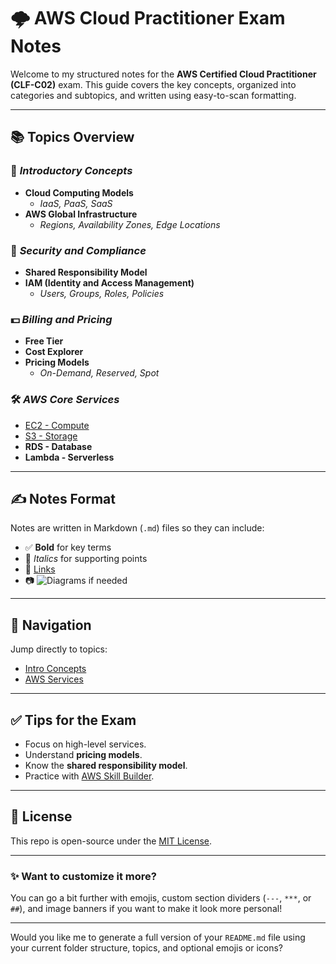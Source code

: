 # 🌩️ AWS Cloud Practitioner Exam Notes

Welcome to my structured notes for the **AWS Certified Cloud Practitioner (CLF-C02)** exam. This guide covers the key concepts, organized into categories and subtopics, and written using easy-to-scan formatting.

---

## 📚 Topics Overview

### 🧠 *Introductory Concepts*
- **Cloud Computing Models**
  - *IaaS, PaaS, SaaS*
- **AWS Global Infrastructure**
  - *Regions, Availability Zones, Edge Locations*

### 🔐 *Security and Compliance*
- **Shared Responsibility Model**
- **IAM (Identity and Access Management)**
  - *Users, Groups, Roles, Policies*

### 💵 *Billing and Pricing*
- **Free Tier**
- **Cost Explorer**
- **Pricing Models**
  - *On-Demand, Reserved, Spot*

### 🛠️ *AWS Core Services*
- [EC2 - Compute](./AWS%20services/EC2.md)
- [S3 - Storage](./AWS%20services/S3.md)
- **RDS - Database**
- **Lambda - Serverless**

---

## ✍️ Notes Format

Notes are written in Markdown (`.md`) files so they can include:
- ✅ **Bold** for key terms
- 📝 *Italics* for supporting points
- 📌 [Links](https://aws.amazon.com)
- 📷 ![Diagrams](./images/example.png) if needed

---

## 🧭 Navigation

Jump directly to topics:
- [Intro Concepts](./Intro/Security%20and%20Compliance.md)
- [AWS Services](./AWS%20services/EC2.md)

---

## ✅ Tips for the Exam
- Focus on high-level services.
- Understand **pricing models**.
- Know the **shared responsibility model**.
- Practice with [AWS Skill Builder](https://explore.skillbuilder.aws/).

---

## 📄 License

This repo is open-source under the [MIT License](./LICENSE).

---

### ✨ Want to customize it more?

You can go a bit further with emojis, custom section dividers (`---`, `***`, or `##`), and image banners if you want to make it look more personal!

---

Would you like me to generate a full version of your `README.md` file using your current folder structure, topics, and optional emojis or icons?
